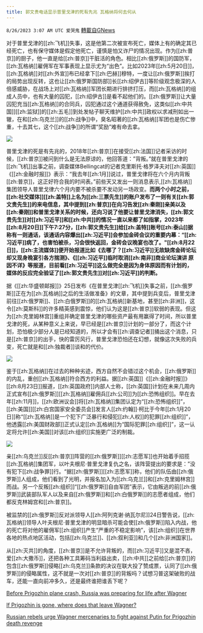 ```yaml
---
title: 郭文贵电话显示普里戈津的死有先兆 瓦格纳将何去何从
---
```

`8/26/2023 3:07 AM UTC 爱哭鬼` [轉載自GNews](https://gnews.org/articles/1600385)

对于普里戈津的[[zh:飞机]]失事，这是他第二次被宣布死亡，媒体上有的确定其已经死亡，也有保守媒体是假定他死亡，谨慎是怕又诈尸的情况出现。作为[[zh:普京]]的厨子，他一直是给[[zh:普京]]干脏活的角色。相比[[zh:俄罗斯]]的国防军，[[zh:瓦格纳]]雇佣军在军事表现上显示尤为“出色”。比如2023年[[zh:5月20日]]，[[zh:瓦格纳]]对[[zh:外宣]]布已经拿下[[zh:巴赫]]穆特，一度让[[zh:俄罗斯]]挨打的局势出现反转，这也让[[zh:俄罗斯国防部]]长[[zh:绍伊古]]等阶级观念极深的人倍感威胁，在战场上对[[zh:瓦格纳]]军团长期进行排挤打压，而[[zh:瓦格纳]]的组成人员中，也有大量的囚犯，[[zh:绍伊古]]是看不起他们的。[[zh:俄罗斯]]让大量囚犯充当[[zh:瓦格纳]]的合同兵，囚犯通过这个通道获得赦免，这类似[[zh:中共国]][[zh:监狱]]的[[zh:五毛]]到处发帖子聊天维护[[zh:中共]]政权以求减刑如出一辙，在和[[zh:乌克兰]]的[[zh:战争]]中，臭名昭著的[[zh:瓦格纳]]军团也是伤亡惨重，十去其七，这个[[zh:战争]]的所谓“奖励”难有命去拿。

![](ipfs://QmRVzES1JEXhq2xhKFmq6uUesJTpQSuUywSBbezxsYY5jt?.png)


普里戈津的死是有先兆的，2018年[[zh:普京]]在接受[[zh:法国]]记者采访的时候，[[zh:普京]]被问到什么是无法原谅的，他回答道：”背叛。”就在普里戈津的[[zh:飞机]]出事之前，调查媒体Bellingcat的记者克里斯托·格罗泽夫对[[zh:英国]]《[[zh:金融时报]]》表示：“我去年[[zh:1月]]说过，普里戈律将在六个月内背叛[[zh:普京]]，这正好符合我的时间表。”前些天又发出一则消息表示,[[zh:瓦格纳]]集团领导人普里戈律六个月内要不被杀要不发动另一场政变。**而两个小时之前，[[zh:社交媒体]][[zh:盖特]]上名为[[zh:三票先生]]的账户发布了一则有关[[zh:郭文贵先生]]的来电信息，其中提到[[zh:普京]]在向习告发[[zh:秦刚]]亲美以及[[zh:秦刚]]和普里戈津关系的时候，还向习说了他要让普里戈津消失，[[zh:郭文贵先生]]对[[zh:习近平]]和[[zh:中共]]的情况一直以来都了如指掌，2023年[[zh:8月20日]]下午7:27分，[[zh:郭文贵先生]]给[[zh:盖特]]账号[[zh:泰山]]据称有一则通话，该通话内容爆出[[zh:习近平]]会参加金砖会议的重要内幕：“[[zh:习近平]]病了，也害怕被杀，习会很快返回，金砖会议晚宴也改了。"[[zh:8月22日]]，[[zh:主流媒体]]便开始报道比如《去哪了？[[zh:习近平]]无故缺席金砖论坛却又现身晚宴引各方揣测》、《[[zh:习近平]]临时取消[[zh:南非]]商业论坛演讲 原因不详》等报道，目前看[[zh:习近平]]这么做完全是因为身体原因而有计划的，媒体的反应完全验证了[[zh:郭文贵先生]]对[[zh:习近平]]的判断。**


据《[[zh:华盛顿邮报]]》25日发布《在普里戈津[[zh:飞机]]失事之前，[[zh:俄罗斯]]正在为[[zh:瓦格纳]]之后的生活做准备》的文章，其中提到兵变后，普里戈津前往[[zh:俄罗斯]]、[[zh:白俄罗斯]]的[[zh:瓦格纳]]新基地，甚至[[zh:非洲]]，这令[[zh:莫斯科]]的许多精英感到震惊，他们认为这是[[zh:普京]]软弱的表现。但这为[[zh:克里姆林宫]]重组并确定普里戈津的哪些资产最有用赢得了时间，所以普里戈津的死，从某种意义上来说，早已经是[[zh:普京]]计划的一部分了，而这个计划，恐怕极少部分人是已经知道的，所以才会有[[zh:调查记者]]捅出这个消息，只是[[zh:普京]]的出手，快的雷厉风行，普里戈津恐怕还在幻想，就像这次失败的兵变，死亡就是和[[zh:独裁者]]谈和的代价。

![](ipfs://QmYrqQSdgPH2ZAgNoKU4TZiyuzvh4QPTnkMM68iudWkQaq?.png)




 鉴于[[zh:瓦格纳]]在过去的种种劣迹，西方自然不会错过这个机会，[[zh:俄罗斯]]的内乱，重创[[zh:瓦格纳]]符合西方的利益。据[[zh:英国]]《[[zh:金融时报]]》[[zh:8月23日]]报道，[[zh:英国政府]]内部人士称，[[zh:英国]]计划在未来几周内正式宣布[[zh:俄罗斯]][[zh:瓦格纳]]雇佣兵[[zh:公司]]为[[zh:恐怖组织]]。早在去年[[zh:11月]]，[[zh:欧洲议会]]将[[zh:瓦格纳]]集团认定为“[[zh:恐怖组织]]”，[[zh:美国]][[zh:白宫国家安全委员会]]发言人[[zh:约翰]]·柯比于今年[[zh:1月20日]]称“[[zh:瓦格纳]]是一个犯下广泛暴行和侵犯[[zh:人权]]的犯罪[[zh:组织]]”，他透露[[zh:美国财政部]]正式认定[[zh:瓦格纳]]为“国际犯罪[[zh:组织]]”，这一认定将允许[[zh:美国]]对该[[zh:组织]]实施更广泛的制裁。

![](ipfs://QmabSfp5vxdKT1kmBJVJcTkXGH1h1PnebVS4wqy6n6idkC?.png)

亲[[zh:乌克兰]]反[[zh:普京]]阵营的[[zh:俄罗斯]][[zh:志愿军]]也开始着手招揽[[zh:瓦格纳]]集团军，以叶夫根尼·普里戈津复仇之名，该阵营提出的要求是：”没有犯下[[zh:战争罪]]行。“据[[zh:俄罗斯]][[zh:志愿军]]称，他们的队伍由[[zh:俄罗斯]]人组成，他们看到了光明，并报名加入为[[zh:乌克兰]]和[[zh:克里姆林宫]]而战。另一个反叛[[zh:组织]]“[[zh:俄罗斯]]自由军团”表示，它由叛逃的前[[zh:俄罗斯]]武装部队军人以及来自[[zh:俄罗斯]]和[[zh:白俄罗斯]]的志愿者组成，他们都反克林姆宫和[[zh:普京]]。

被监禁的[[zh:俄罗斯]]反对派领导人[[zh:阿列克谢·纳瓦尔尼]]24日警告说，[[zh:瓦格纳]]领导人叶夫根尼·普里戈津的明显暗杀可能会使[[zh:俄罗斯]]陷入内战，他的死亡将对他的雇佣军[[zh:组织]]产生“严重的不稳定影响”，该[[zh:组织]]在世界各地的热点地区活动，包括[[zh:乌克兰]]、[[zh:叙利亚]]和几个[[zh:非洲国家]]。

从[[zh:灭共]]的角度，[[zh:普京]]是不允许背叛的，而[[zh:习近平]]又是混不吝，爱[[zh:大撒币]]，还把各种工具筹码当利益出卖，[[zh:中共]]之前给[[zh:普京]]的包含[[zh:俄罗斯]]侵略[[zh:乌克兰]]条款的决议在联大投了赞成票，认同了[[zh:俄罗斯]]的侵略属性，这不就是一次对[[zh:普京]]的背叛吗？试想习普这架破败的战车，还能一直向前冲多久，还是最终谁把谁丢下呢？

[Before Prigozhin plane crash, Russia was preparing for life after Wagner](https://www.washingtonpost.com/world/2023/08/25/wagner-group-successors-mercenary-companies/)


[ If Prigozhin is gone, where does that leave Wagner?](https://www.japantimes.co.jp/commentary/2023/08/26/world/russia-prigozhin-death/)


[Russian rebels urge Wagner mercenaries to fight against Putin for Prigozhin death revenge](https://www.mirror.co.uk/news/world-news/russian-rebels-urge-wagner-mercenaries-30791206)

